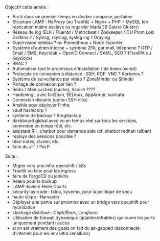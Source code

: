 Objectif cette année :
- Archi dans un premier temps en docker compose, portainer
- Structure LAMP : HaProxy (ou Traefik) + Nginx + PHP + MySQL (en réplication maitre esclave ou regarder MariaDB Galera Cluster)
- Réseau de log (ELK / Fluentd / Metricbeat / Zookeeper / OU Prom Loki Grafana ? / Syslog, rsyslog, syslog-ng ? Graylog
- Supervision netdata ? ou Prometheus + Node Exporter
- Système d'authen interne + système 2FA, par mail, téléphone ? OTP / Email / SMS, Keycloak + OpenID Connect / SAML, SSO ? (FreeIPA ou Keyclock)
- RBAC ?
- Automatiser tout le processus d'installation / de down (script)
- Protocole de connexion à distance : SSH, RDP, VNC ? Kerberos ?
- Système de surveillance par vidéo ? ZoneMinder ou Shinobi 
- Partage de connexion par lien ?
- Redis / Memcached (cache), Vanish ????
- Hardening , avec fail2ban, SELinux, AppArmor, suricata
- Connexion distante (option SSH clés)
- Ansible pour déployer l'infra 
- vault hashicorp ?
- système de backup ? BorgBackup
- dashboard global avec vu en temps réel sur tous les services, connexion en temps réel, etc.
- assistant RH, chatbot pour demande aide (cf. chatbot redhat) (alban)
- replays des sessions possible ?
- bloc-notes, clavier, etc.
- faire du JIT / PoLP


Suite : 
- Migrer vers une infra openshift / k8s
- Traefik ou Istio pour les ingress
- faire de l'argoCD ou jenkins
- Velero pour la backup
- LAMP devient Helm Charts
- security-as-code : falco, kyverno, pour la politique de sécu
- haute dispo : Harvester
- Déployer une partie sur proxmox avec un bridge vers ope,shift pour hybridation
- stockage distribué : Ceph/Rook, Longhorn
- Utilisation de firewall dynamique (iptables/nftables) qui ouvre les ports uniquement pendant l’accès
- si on est vraiment des goats on fait du air-gapped (déconnecté d'internet pour les env ultra sensibles)
 
